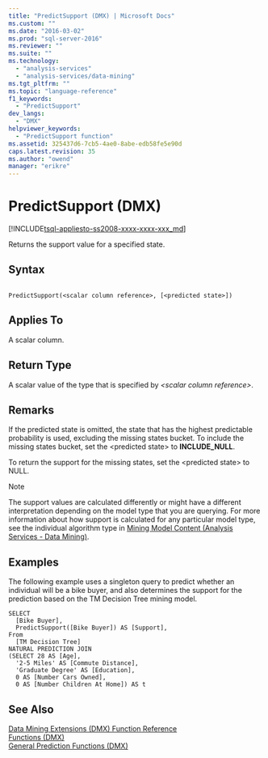 ```yaml
---
title: "PredictSupport (DMX) | Microsoft Docs"
ms.custom: ""
ms.date: "2016-03-02"
ms.prod: "sql-server-2016"
ms.reviewer: ""
ms.suite: ""
ms.technology: 
  - "analysis-services"
  - "analysis-services/data-mining"
ms.tgt_pltfrm: ""
ms.topic: "language-reference"
f1_keywords: 
  - "PredictSupport"
dev_langs: 
  - "DMX"
helpviewer_keywords: 
  - "PredictSupport function"
ms.assetid: 325437d6-7cb5-4ae0-8abe-edb58fe5e90d
caps.latest.revision: 35
ms.author: "owend"
manager: "erikre"
---
```

# PredictSupport (DMX)
[!INCLUDE[tsql-appliesto-ss2008-xxxx-xxxx-xxx_md](../database-engine/configure/windows/includes/tsql-appliesto-ss2008-xxxx-xxxx-xxx-md.md)]

  Returns the support value for a specified state.  
  
## Syntax  
  
```  
  
PredictSupport(<scalar column reference>, [<predicted state>])  
```  
  
## Applies To  
 A scalar column.  
  
## Return Type  
 A scalar value of the type that is specified by *\<*scalar column reference*>*.  
  
## Remarks  
 If the predicted state is omitted, the state that has the highest predictable probability is used, excluding the missing states bucket. To include the missing states bucket, set the \<predicted state> to **INCLUDE_NULL**.  
  
 To return the support for the missing states, set the \<predicted state> to NULL.  
  
> [!NOTE]  
>  The support values are calculated differently or might have a different interpretation depending on the model type that you are querying. For more information about how support is calculated for any particular model type, see the individual algorithm type in [Mining Model Content &#40;Analysis Services - Data Mining&#41;](../analysis-services/data-mining/mining-model-content-analysis-services-data-mining.md).  
  
## Examples  
 The following example uses a singleton query to predict whether an individual will be a bike buyer, and also determines the support for the prediction based on the TM Decision Tree mining model.  
  
```  
SELECT  
  [Bike Buyer],  
  PredictSupport([Bike Buyer]) AS [Support],  
From  
  [TM Decision Tree]  
NATURAL PREDICTION JOIN  
(SELECT 28 AS [Age],  
  '2-5 Miles' AS [Commute Distance],  
  'Graduate Degree' AS [Education],  
  0 AS [Number Cars Owned],  
  0 AS [Number Children At Home]) AS t  
```  
  
## See Also  
 [Data Mining Extensions &#40;DMX&#41; Function Reference](../dmx/data-mining-extensions-dmx-function-reference.md)   
 [Functions &#40;DMX&#41;](../dmx/functions-dmx.md)   
 [General Prediction Functions &#40;DMX&#41;](../dmx/general-prediction-functions-dmx.md)  
  
  